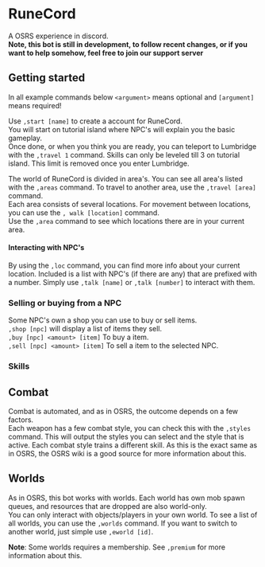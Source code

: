# RuneCord
A OSRS experience in discord.  
**Note, this bot is still in development, to follow recent changes, or if you want to help somehow, feel free to join our support server**

## Getting started
In all example commands below `<argument>` means optional and  `[argument]` means required!  
  
Use `,start [name]` to create a account for RuneCord.  
You will start on tutorial island where NPC's will explain you the basic gameplay.   
Once done, or when you think you are ready, you can teleport to Lumbridge with the `,travel 1` command. 
Skills can only be leveled till 3 on tutorial island. This limit is removed once you enter Lumbridge.

The world of RuneCord is divided in area's. You can see all area's listed with the `,areas` command. To travel to another 
area, use the `,travel [area]` command.  
Each area consists of several locations. For movement between locations, you can use the `, walk [location]` command.  
Use the `,area` command to see which locations there are in your current area.

#### Interacting with NPC's
By using the `,loc` command, you can find more info about your current location. Included is a list with NPC's (if there are any)
that are prefixed with a number. Simply use `,talk [name]` or `,talk [number]` to interact with them.   
### Selling or buying from a NPC
Some NPC's own a shop you can use to buy or sell items.  
`,shop [npc]` will display a list of items they sell.  
`,buy [npc] <amount> [item]` To buy a item.  
`,sell [npc] <amount> [item]` To sell a item to the selected NPC.
### Skills


## Combat
Combat is automated, and as in OSRS, the outcome depends on a few factors.  
Each weapon has a few combat style, you can check this with the `,styles`
command. This will output the styles you can select and the style that is active. Each combat style trains a different skill.
As this is the exact same as in OSRS, the OSRS wiki is a good source for more information about this.

## Worlds
As in OSRS, this bot works with worlds. Each world has own mob spawn queues, and resources that are dropped are also world-only.  
You can only interact with objects/players in your own world. To see a list of all worlds, you can use the `,worlds` command. If you want to 
switch to another world, just simple use `,eworld [id]`. 

**Note**: Some worlds requires a membership. See `,premium` for more information about this.
